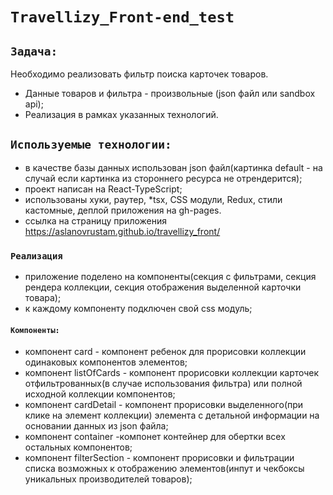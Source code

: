 # `Travellizy_Front-end_test`

## `Задача:`

Необходимо реализовать фильтр поиска карточек товаров.

- Данные товаров и фильтра - произвольные (json файл или sandbox api);
- Реализация в рамках указанных технологий.

## `Используемые технологии:`

- в качестве базы данных использован json файл(картинка default - на случай если картинка из стороннего ресурса не отрендерится);
- проект написан на React-TypeScript;
- использованы хуки, раутер, \*tsx, CSS модули, Redux, стили кастомные, деплой приложения на gh-pages.
- ссылка на страницу приложения https://aslanovrustam.github.io/travellizy_front/

### `Реализация`

- приложение поделено на компоненты(секция с фильтрами, секция рендера коллекции, секция отображения выделенной карточки товара);
- к каждому компоненту подключен свой css модуль;

#### `Компоненты:`

- компонент card - компонент ребенок для прорисовки коллекции одинаковых компонентов элементов;
- компонент listOfCards - компонент прорисовки коллекции карточек отфильтрованных(в случае использования фильтра) или полной исходной коллекции компонентов;
- компонент cardDetail - компонент прорисовки выделенного(при клике на элемент коллекции) элемента с детальной информации на основании данных из json файла;
- компонент container -компонет контейнер для обертки всех остальных компонентов;
- компонент filterSection - компонент прорисовки и фильтрации списка возможных к отображению элементов(инпут и чекбоксы уникальных производителей товаров);
